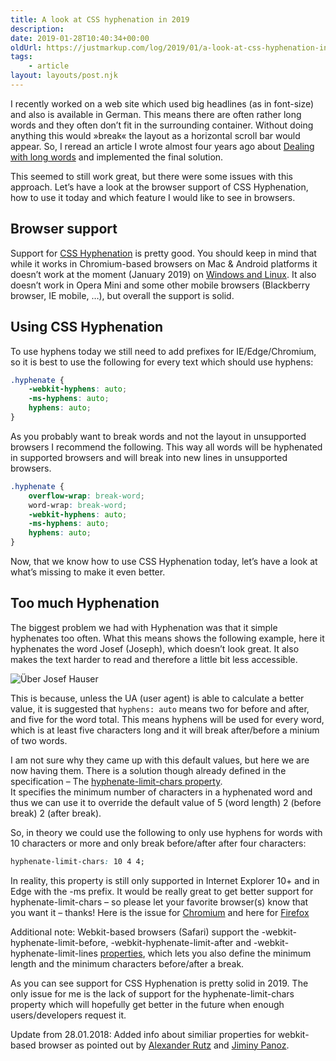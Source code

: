 ```yaml
---
title: A look at CSS hyphenation in 2019
description: 
date: 2019-01-28T10:40:34+00:00
oldUrl: https://justmarkup.com/log/2019/01/a-look-at-css-hyphenation-in-2019/
tags:
    - article
layout: layouts/post.njk
---
```


I recently worked on a web site which used big headlines (as in font-size) and also is available in German. This means there are often rather long words and they often don’t fit in the surrounding container. Without doing anything this would »break« the layout as a horizontal scroll bar would appear. So, I reread an article I wrote almost four years ago about [Dealing with long words](https://justmarkup.com/log/2015/07/dealing-with-long-words-in-css/) and implemented the final solution.

This seemed to still work great, but there were some issues with this approach. Let’s have a look at the browser support of CSS Hyphenation, how to use it today and which feature I would like to see in browsers.

Browser support
---------------

Support for [CSS Hyphenation](https://caniuse.com/#feat=css-hyphens) is pretty good. You should keep in mind that while it works in Chromium-based browsers on Mac & Android platforms it doesn’t work at the moment (January 2019) on [Windows and Linux](https://bugs.chromium.org/p/chromium/issues/detail?id=652964). It also doesn’t work in Opera Mini and some other mobile browsers (Blackberry browser, IE mobile, …), but overall the support is solid.

Using CSS Hyphenation
---------------------

To use hyphens today we still need to add prefixes for IE/Edge/Chromium, so it is best to use the following for every text which should use hyphens:

``` css
.hyphenate {
    -webkit-hyphens: auto;
    -ms-hyphens: auto;
    hyphens: auto;
}
```

As you probably want to break words and not the layout in unsupported browsers I recommend the following. This way all words will be hyphenated in supported browsers and will break into new lines in unsupported browsers.

``` css
.hyphenate {
    overflow-wrap: break-word;
    word-wrap: break-word;
    -webkit-hyphens: auto;
    -ms-hyphens: auto;
    hyphens: auto;
}
```

Now, that we know how to use CSS Hyphenation today, let’s have a look at what’s missing to make it even better.

Too much Hyphenation
--------------------

The biggest problem we had with Hyphenation was that it simple hyphenates too often. What this means shows the following example, here it hyphenates the word Josef (Joseph), which doesn’t look great. It also makes the text harder to read and therefore a little bit less accessible.

![Über Josef Hauser](https://justmarkup.com/log/wp-content/uploads/2019/01/josef-hauser.png)

This is because, unless the UA (user agent) is able to calculate a better value, it is suggested that `hyphens: auto` means two for before and after, and five for the word total. This means hyphens will be used for every word, which is at least five characters long and it will break after/before a minium of two words.

I am not sure why they came up with this default values, but here we are now having them. There is a solution though already defined in the specification – The [hyphenate-limit-chars property](https://www.w3.org/TR/css-text-4/#hyphenate-char-limits).  
It specifies the minimum number of characters in a hyphenated word and thus we can use it to override the default value of 5 (word length) 2 (before break) 2 (after break).

So, in theory we could use the following to only use hyphens for words with 10 characters or more and only break before/after after four characters:

``` css
hyphenate-limit-chars: 10 4 4;
```

In reality, this property is still only supported in Internet Explorer 10+ and in Edge with the -ms prefix. It would be really great to get better support for hyphenate-limit-chars – so please let your favorite browser(s) know that you want it – thanks! Here is the issue for [Chromium](https://bugs.chromium.org/p/chromium/issues/detail?id=924069) and here for [Firefox](https://bugzilla.mozilla.org/show_bug.cgi?id=1521723)

Additional note: Webkit-based browsers (Safari) support the -webkit-hyphenate-limit-before, -webkit-hyphenate-limit-after and -webkit-hyphenate-limit-lines [properties](https://github.com/WebKit/webkit/blob/master/LayoutTests/fast/text/hyphenate-limit-before-after.html), which lets you also define the minimum length and the minimum characters before/after a break.

As you can see support for CSS Hyphenation is pretty solid in 2019. The only issue for me is the lack of support for the hyphenate-limit-chars property which will hopefully get better in the future when enough users/developers request it.

Update from 28.01.2018: Added info about similiar properties for webkit-based browser as pointed out by [Alexander Rutz](https://twitter.com/petitsanimaux/status/1089841643195383814) and [Jiminy Panoz](https://twitter.com/JiminyPan/status/1089841172040876032).
